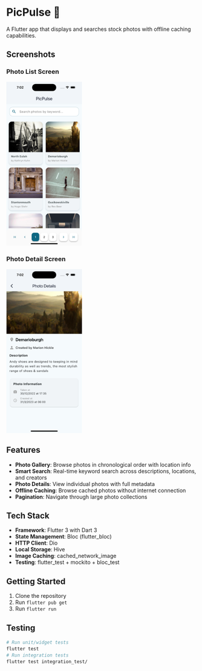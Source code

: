 # PicPulse 📸

A Flutter app that displays and searches stock photos with offline caching capabilities.

## Screenshots

### Photo List Screen

<img src="lib/assets/images/list_screen.png" width="200" alt="Photo List Screen">

### Photo Detail Screen

<img src="lib/assets/images/detail_screen.png" width="200" alt="Photo Detail Screen">

## Features

- **Photo Gallery**: Browse photos in chronological order with location info
- **Smart Search**: Real-time keyword search across descriptions, locations, and creators
- **Photo Details**: View individual photos with full metadata
- **Offline Caching**: Browse cached photos without internet connection
- **Pagination**: Navigate through large photo collections

## Tech Stack

- **Framework**: Flutter 3 with Dart 3
- **State Management**: Bloc (flutter_bloc)
- **HTTP Client**: Dio
- **Local Storage**: Hive
- **Image Caching**: cached_network_image
- **Testing**: flutter_test + mockito + bloc_test

## Getting Started

1. Clone the repository
2. Run `flutter pub get`
3. Run `flutter run`

## Testing

```bash
# Run unit/widget tests
flutter test
# Run integration tests
flutter test integration_test/
```
